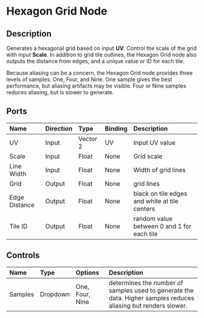 # Hexagon Grid Node

## Description
Generates a hexagonal grid based on input **UV**. Control the scale of the grid with input **Scale**. In addition to grid tile outlines, the Hexagon Grid node also outputs the distance from edges, and a unique value or ID for each tile.

Because aliasing can be a concern, the Hexagon Grid node provides three levels of samples: One, Four, and Nine. One sample gives the best performance, but aliasing artifacts may be visible. Four or Nine samples reduces aliasing, but is slower to generate.

## Ports

| Name        | Direction           | Type  | Binding | Description |
|:------------ |:-------------|:-----|:---|:---|
| UV      | Input | Vector 2 | UV | Input UV value |
| Scale      | Input | Float    | None | Grid scale |
| Line Width | Input      |    Float    | None | Width of grid lines |
| Grid | Output | Float | None | grid lines |
| Edge Distance | Output | Float | None | black on tile edges and white at tile centers |
| Tile ID | Output | Float | None | random value between 0 and 1 for each tile |

## Controls

| Name        | Type           | Options  | Description |
|:------------ |:-------------|:-----|:---|
| Samples      | Dropdown | One, Four, Nine | determines the number of samples used to generate the data. Higher samples reduces aliasing but renders slower. |
